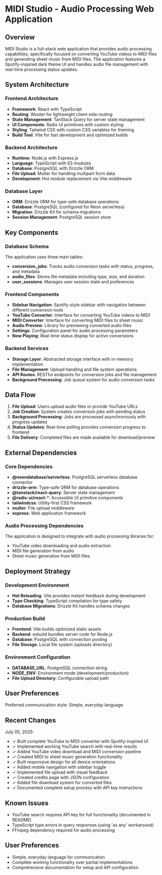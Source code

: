 # MIDI Studio - Audio Processing Web Application

## Overview

MIDI Studio is a full-stack web application that provides audio processing capabilities, specifically focused on converting YouTube videos to MIDI files and generating sheet music from MIDI files. The application features a Spotify-inspired dark theme UI and handles audio file management with real-time processing status updates.

## System Architecture

### Frontend Architecture
- **Framework**: React with TypeScript
- **Routing**: Wouter for lightweight client-side routing
- **State Management**: TanStack Query for server state management
- **UI Components**: Radix UI primitives with custom styling
- **Styling**: Tailwind CSS with custom CSS variables for theming
- **Build Tool**: Vite for fast development and optimized builds

### Backend Architecture
- **Runtime**: Node.js with Express.js
- **Language**: TypeScript with ES modules
- **Database**: PostgreSQL with Drizzle ORM
- **File Upload**: Multer for handling multipart form data
- **Development**: Hot module replacement via Vite middleware

### Database Layer
- **ORM**: Drizzle ORM for type-safe database operations
- **Database**: PostgreSQL (configured for Neon serverless)
- **Migration**: Drizzle Kit for schema migrations
- **Session Management**: PostgreSQL session store

## Key Components

### Database Schema
The application uses three main tables:
- **conversion_jobs**: Tracks audio conversion tasks with status, progress, and metadata
- **audio_files**: Stores file metadata including type, size, and duration
- **user_sessions**: Manages user session state and preferences

### Frontend Components
- **Sidebar Navigation**: Spotify-style sidebar with navigation between different conversion tools
- **YouTube Converter**: Interface for converting YouTube videos to MIDI
- **MIDI Converter**: Interface for converting MIDI files to sheet music
- **Audio Preview**: Library for previewing converted audio files
- **Settings**: Configuration panel for audio processing parameters
- **Now Playing**: Real-time status display for active conversions

### Backend Services
- **Storage Layer**: Abstracted storage interface with in-memory implementation
- **File Management**: Upload handling and file system operations
- **API Routes**: RESTful endpoints for conversion jobs and file management
- **Background Processing**: Job queue system for audio conversion tasks

## Data Flow

1. **File Upload**: Users upload audio files or provide YouTube URLs
2. **Job Creation**: System creates conversion jobs with pending status
3. **Background Processing**: Jobs are processed asynchronously with progress updates
4. **Status Updates**: Real-time polling provides conversion progress to frontend
5. **File Delivery**: Completed files are made available for download/preview

## External Dependencies

### Core Dependencies
- **@neondatabase/serverless**: PostgreSQL serverless database connector
- **drizzle-orm**: Type-safe ORM for database operations
- **@tanstack/react-query**: Server state management
- **@radix-ui/react-***: Accessible UI primitive components
- **tailwindcss**: Utility-first CSS framework
- **multer**: File upload middleware
- **express**: Web application framework

### Audio Processing Dependencies
The application is designed to integrate with audio processing libraries for:
- YouTube video downloading and audio extraction
- MIDI file generation from audio
- Sheet music generation from MIDI files

## Deployment Strategy

### Development Environment
- **Hot Reloading**: Vite provides instant feedback during development
- **Type Checking**: TypeScript compilation for type safety
- **Database Migrations**: Drizzle Kit handles schema changes

### Production Build
- **Frontend**: Vite builds optimized static assets
- **Backend**: esbuild bundles server code for Node.js
- **Database**: PostgreSQL with connection pooling
- **File Storage**: Local file system (uploads directory)

### Environment Configuration
- **DATABASE_URL**: PostgreSQL connection string
- **NODE_ENV**: Environment mode (development/production)
- **File Upload Directory**: Configurable upload path

## User Preferences

Preferred communication style: Simple, everyday language.

## Recent Changes

July 05, 2025:
- ✓ Built complete YouTube to MIDI converter with Spotify-inspired UI
- ✓ Implemented working YouTube search with real-time results
- ✓ Added YouTube video download and MIDI conversion pipeline
- ✓ Created MIDI to sheet music generation functionality
- ✓ Built responsive design for all device orientations
- ✓ Added mobile navigation with sidebar toggle
- ✓ Implemented file upload with visual feedback
- ✓ Created credits page with JSON configuration
- ✓ Added file download system for converted files
- ✓ Documented complete setup process with API key instructions

## Known Issues
- YouTube search requires API key for full functionality (documented in README)
- TypeScript type errors in query responses (using 'as any' workaround)
- FFmpeg dependency required for audio processing

## User Preferences
- Simple, everyday language for communication
- Complete working functionality over partial implementations
- Comprehensive documentation for setup and API configuration